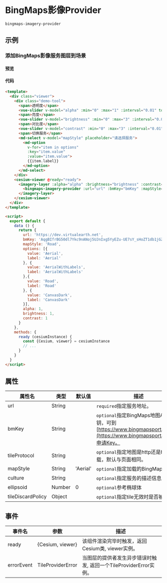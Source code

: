 # BingMaps影像Provider

`bingmaps-imagery-provider`

## 示例

### 添加BingMaps影像服务图层到场景

#### 预览

<doc-preview>
  <template>
    <div class="viewer">
      <div class="demo-tool">
        <span>透明度</span>
        <vue-slider v-model="alpha" :min="0" :max="1" :interval="0.01" tooltip="hover" ></vue-slider>
        <span>亮度</span>
        <vue-slider v-model="brightness" :min="0" :max="3" :interval="0.01" tooltip="hover" ></vue-slider>
        <span>对比度</span>
        <vue-slider v-model="contrast" :min="0" :max="3" :interval="0.01" tooltip="hover" ></vue-slider>
        <span>切换服务</span>
        <md-select v-model="mapStyle" placeholder="请选择服务">
          <md-option
            v-for="item in options"
            :key="item.value"
            :value="item.value">
            {{item.label}}
          </md-option>
        </md-select>
      </div>
      <cesium-viewer @ready="ready">
        <imagery-layer :alpha="alpha" :brightness="brightness" :contrast="contrast">
          <bingmaps-imagery-provider :url="url" :bmKey="bmKey" :mapStyle="mapStyle"></bingmaps-imagery-provider>
        </imagery-layer>
      </cesium-viewer>
    </div>
  </template>

  <script>
    export default {
      data () {
        return {
          url: 'https://dev.virtualearth.net',
          bmKey: 'AqgBIfrBG50dl7Ykc9nANoj5UJnIxg5YyEZu-UE7sY_sHoZT1db1jGZAalBsU73w', // 可到(https://www.bingmapsportal.com/)申请Key。
          mapStyle: 'Road',
          options: [{
            value: 'Aerial',
            label: 'Aerial'
          }, {
            value: 'AerialWithLabels',
            label: 'AerialWithLabels'
          },{
            value: 'Road',
            label: 'Road'
          }, {
            value: 'CanvasDark',
            label: 'CanvasDark'
          }],
          alpha: 1,
          brightness: 1,
          contrast: 1
        }
      },
      methods: {
        ready (cesiumInstance) {
          const {Cesium, viewer} = cesiumInstance
          // ...
        }
      }
    }
  </script>
</doc-preview>

#### 代码

```html
<template>
  <div class="viewer">
    <div class="demo-tool">
      <span>透明度</span>
      <vue-slider v-model="alpha" :min="0" :max="1" :interval="0.01" tooltip="hover" ></vue-slider>
      <span>亮度</span>
      <vue-slider v-model="brightness" :min="0" :max="3" :interval="0.01" tooltip="hover" ></vue-slider>
      <span>对比度</span>
      <vue-slider v-model="contrast" :min="0" :max="3" :interval="0.01" tooltip="hover" ></vue-slider>
      <span>切换服务</span>
      <md-select v-model="mapStyle" placeholder="请选择服务">
        <md-option
          v-for="item in options"
          :key="item.value"
          :value="item.value">
          {{item.label}}
        </md-option>
      </md-select>
    </div>
    <cesium-viewer @ready="ready">
      <imagery-layer :alpha="alpha" :brightness="brightness" :contrast="contrast">
        <bingmaps-imagery-provider :url="url" :bmKey="bmKey" :mapStyle="mapStyle"></bingmaps-imagery-provider>
      </imagery-layer>
    </cesium-viewer>
  </div>
</template>

<script>
  export default {
    data () {
      return {
        url: 'https://dev.virtualearth.net',
        bmKey: 'AqgBIfrBG50dl7Ykc9nANoj5UJnIxg5YyEZu-UE7sY_sHoZT1db1jGZAalBsU73w', // 可到(https://www.bingmapsportal.com/)申请Key。
        mapStyle: 'Road',
        options: [{
          value: 'Aerial',
          label: 'Aerial'
        }, {
          value: 'AerialWithLabels',
          label: 'AerialWithLabels'
        },{
          value: 'Road',
          label: 'Road'
        }, {
          value: 'CanvasDark',
          label: 'CanvasDark'
        }],
        alpha: 1,
        brightness: 1,
        contrast: 1
      }
    },
    methods: {
      ready (cesiumInstance) {
        const {Cesium, viewer} = cesiumInstance
        // ...
      }
    }
  }
</script>
```

## 属性

|属性名|类型|默认值|描述|
|------|-----|-----|----|
|url|String||`required`指定服务地址。|
|bmKey|String||`optional`指定BingMaps地图API秘钥，可到[https://www.bingmapsportal.com/](https://www.bingmapsportal.com/)申请Key。|
|tileProtocol|String||`optional`指定地图是http还是https加载，默认与页面相同。|
|mapStyle|String|'Aerial'|`optional`指定加载的BingMaps类型。|
|culture|String||`optional`指定服务的描述信息。|
|ellipsoid|Number|0|`optional`参考椭球体|
|tileDiscardPolicy|Object||`optional`指定tile无效时是否被舍弃。|

## 事件

|事件名|参数|描述|
|------|----|----|
|ready|{Cesium, viewer}|该组件渲染完毕时触发，返回Cesium类, viewer实例。|
|errorEvent|TileProviderError|当图层的提供者发生异步错误时触发, 返回一个TileProviderError实例。|
